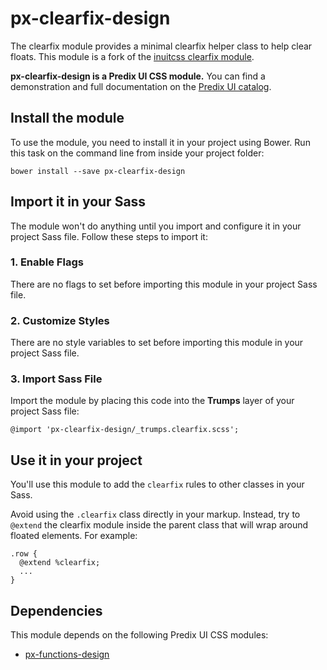 # px-clearfix-design

The clearfix module provides a minimal clearfix helper class to help clear floats. This module is a fork of the [inuitcss clearfix module](https://github.com/inuitcss/trumps.clearfix).

**px-clearfix-design is a Predix UI CSS module.** You can find a demonstration and full documentation on the [Predix UI catalog](https://predixdev.github.io/predix-ui/?show=px-clearfix-design&type=css]).

## Install the module

To use the module, you need to install it in your project using Bower. Run this task on the command line from inside your project folder:

```
bower install --save px-clearfix-design
```

## Import it in your Sass

The module won't do anything until you import and configure it in your project Sass file. Follow these steps to import it:

### 1. Enable Flags

There are no flags to set before importing this module in your project Sass file.

### 2. Customize Styles

There are no style variables to set before importing this module in your project Sass file.

### 3. Import Sass File

Import the module by placing this code into the **Trumps** layer of your project Sass file:

```
@import 'px-clearfix-design/_trumps.clearfix.scss';
```

## Use it in your project

You'll use this module to add the `clearfix` rules to other classes in your Sass.

Avoid using the `.clearfix` class directly in your markup. Instead, try to `@extend` the clearfix module inside the parent class that will wrap around floated elements. For example:

```
.row {
  @extend %clearfix;
  ...
}
```

## Dependencies

This module depends on the following Predix UI CSS modules:

* [px-functions-design](https://github.com/PredixDev/px-functions-design)
